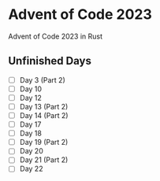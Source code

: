 # Advent of Code 2023
Advent of Code 2023 in Rust

## Unfinished Days
- [ ] Day 3 (Part 2)
- [ ] Day 10
- [ ] Day 12
- [ ] Day 13 (Part 2)
- [ ] Day 14 (Part 2)
- [ ] Day 17
- [ ] Day 18
- [ ] Day 19 (Part 2)
- [ ] Day 20
- [ ] Day 21 (Part 2)
- [ ] Day 22
